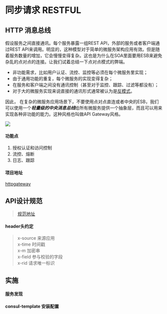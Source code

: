 # 同步请求 RESTFUL

## HTTP 消息总线

假设服务之间直接通讯。每个服务暴露一组REST API，外部的服务或者客户端通过REST API来调用。明显的，这种模型对于简单的微服务架构应用有效。但是随着服务数量的增加，它会慢慢变得复杂。这也是为什么在SOA里面要用ESB来避免杂乱的点对点的连接。让我们试着总结一下点对点模式的弊端。

- 非功能需求，比如用户认证、流控、监控等必须在每个微服务里实现；
- 由于通用功能的重复，每个微服务的实现变得复杂；
- 在服务和客户端之间没有通讯控制（甚至对于监控、跟踪、过滤等都没有）；
- 对于大的微服务实现来说直接的通讯形式通常被认为是[反模式](http://www.infoq.com/articles/seven-uservices-antipatterns)。


因此， 在复杂的微服务应用场景下，不要使用点对点直连或者中央的ESB，我们可以使用一个***轻量级的中央消息总线***给所有微服务提供一个抽象层，而且可以用来实现各种非功能的能力。这种风格也叫做API Gateway风格。

![](http://img.dockerinfo.net/2016/07/20160718114652.jpg)

#### 功能点

1. 授权认证和访问控制
1. 流控、熔断
1. 日志、跟踪

#### 项目地址 
[httpgateway](https://github.com/ifintech/httpgateway)


## API设计规范

> [规范地址](https://ifentech.gitbooks.io/rdbuild/content/rule/api.html)

#### header头约定

> x-source 来源应用  
> x-time 时间戳  
> x-m 加密串  
> x-field 参与校验的字段  
> x-rid 请求唯一标识  

## 实施

#### 服务发现

#### consul-template 安装配置


#### 
